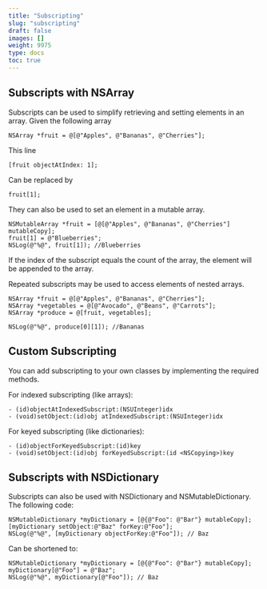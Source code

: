```yaml
---
title: "Subscripting"
slug: "subscripting"
draft: false
images: []
weight: 9975
type: docs
toc: true
---
```


## Subscripts with NSArray
Subscripts can be used to simplify retrieving and setting elements in an array. Given the following array

    NSArray *fruit = @[@"Apples", @"Bananas", @"Cherries"];

This line

    [fruit objectAtIndex: 1];

Can be replaced by

    fruit[1];

They can also be used to set an element in a mutable array.

    NSMutableArray *fruit = [@[@"Apples", @"Bananas", @"Cherries"] mutableCopy];
    fruit[1] = @"Blueberries";
    NSLog(@"%@", fruit[1]); //Blueberries

If the index of the subscript equals the count of the array, the element will be appended to the array.

Repeated subscripts may be used to access elements of nested arrays.

    NSArray *fruit = @[@"Apples", @"Bananas", @"Cherries"];
    NSArray *vegetables = @[@"Avocado", @"Beans", @"Carrots"];
    NSArray *produce = @[fruit, vegetables];
        
    NSLog(@"%@", produce[0][1]); //Bananas



## Custom Subscripting
You can add subscripting to your own classes by implementing the required methods.

For indexed subscripting (like arrays):

    - (id)objectAtIndexedSubscript:(NSUInteger)idx
    - (void)setObject:(id)obj atIndexedSubscript:(NSUInteger)idx

For keyed subscripting (like dictionaries):

    - (id)objectForKeyedSubscript:(id)key
    - (void)setObject:(id)obj forKeyedSubscript:(id <NSCopying>)key

## Subscripts with NSDictionary
Subscripts can also be used with NSDictionary and NSMutableDictionary. The following code:

    NSMutableDictionary *myDictionary = [@{@"Foo": @"Bar"} mutableCopy];
    [myDictionary setObject:@"Baz" forKey:@"Foo"];
    NSLog(@"%@", [myDictionary objectForKey:@"Foo"]); // Baz

Can be shortened to:

    NSMutableDictionary *myDictionary = [@{@"Foo": @"Bar"} mutableCopy];
    myDictionary[@"Foo"] = @"Baz";
    NSLog(@"%@", myDictionary[@"Foo"]); // Baz

